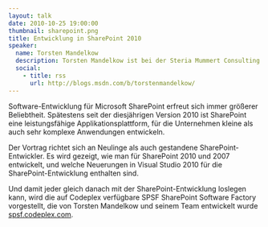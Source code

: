 ```yaml
---
layout: talk
date: 2010-10-25 19:00:00
thumbnail: sharepoint.png
title: Entwicklung in SharePoint 2010
speaker:
  name: Torsten Mandelkow
  description: Torsten Mandelkow ist bei der Steria Mummert Consulting AG als Principal Consultant im SharePoint Umfeld tätig. Durch seine langjährige Tätigkeit als Projektleiter und Architekt für eine Vielzahl von MOSS 2007 Projekten kennt er die SharePoint-Entwicklung in allen Facetten und beschäftigt sich intensiv mit den Möglichkeiten der Automatisierung der SharePoint-Entwicklung.
  social:
    - title: rss
      url: http://blogs.msdn.com/b/torstenmandelkow/
---
```

Software-Entwicklung für Microsoft SharePoint erfreut sich immer größerer Beliebtheit. Spätestens seit der diesjährigen Version 2010 ist SharePoint eine leistungsfähige Applikationsplattform, für die Unternehmen kleine als auch sehr komplexe Anwendungen entwickeln.

Der Vortrag richtet sich an Neulinge als auch gestandene SharePoint-Entwickler. Es wird gezeigt, wie man für SharePoint 2010 und 2007 entwickelt, und welche Neuerungen in Visual Studio 2010 für die SharePoint-Entwicklung enthalten sind.

Und damit jeder gleich danach mit der SharePoint-Entwicklung loslegen kann, wird die auf Codeplex verfügbare SPSF SharePoint Software Factory vorgestellt, die von Torsten Mandelkow und seinem Team entwickelt wurde [spsf.codeplex.com](http://spsf.codeplex.com).